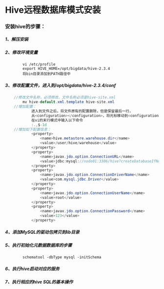 # Hive远程数据库模式安装

### 安装hive的步骤：

##### 	1、解压安装

##### 	2、修改环境变量

```
		vi /etc/profile
		export HIVE_HOME=/opt/bigdata/hive-2.3.4
		将bin目录添加到PATH路径中
```

##### 	3、修改配置文件，进入到/opt/bigdata/hive-2.3.4/conf

```java
	//修改文件名称，必须修改，文件名称必须是hive-site.xml
		mv hive-default.xml.template hive-site.xml
	//增加配置：
			进入到文件之后，将文件原有的配置删除，但是保留最后一行，
			从<configuration></configuration>，将光标移动到<configuration>这一行，
			在vi的末行模式中输入以下命令
			:.,$-1d
	//增加如下配置信息：
			<property>
				<name>hive.metastore.warehouse.dir</name>
				<value>/user/hive/warehouse</value>
			</property>
			<property>
				<name>javax.jdo.option.ConnectionURL</name>
				<value>jdbc:mysql://node01:3306/hive?createDatabaseIfNotExist=true</value>
			</property>
			<property>
				<name>javax.jdo.option.ConnectionDriverName</name>
				<value>com.mysql.jdbc.Driver</value>
			</property>
			<property>
				<name>javax.jdo.option.ConnectionUserName</name>
				<value>root</value>
			</property>
			<property>
				<name>javax.jdo.option.ConnectionPassword</name>
				<value>123</value>
			</property>
```

##### 	4、添加MySQL的驱动包拷贝到lib目录

##### 	5、执行初始化元数据数据库的步骤

```
		schematool -dbType mysql -initSchema
```

##### 	6、执行hive启动对应的服务

##### 	7、执行相应的hive SQL的基本操作
